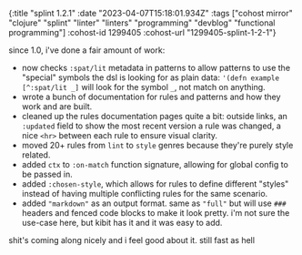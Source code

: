 {:title "splint 1.2.1"
 :date "2023-04-07T15:18:01.934Z"
 :tags ["cohost mirror" "clojure" "splint" "linter" "linters" "programming" "devblog" "functional programming"]
 :cohost-id 1299405
 :cohost-url "1299405-splint-1-2-1"}

since 1.0, i've done a fair amount of work:

* now checks `:spat/lit` metadata in patterns to allow patterns to use the "special" symbols the dsl is looking for as plain data: `'(defn example [^:spat/lit _]` will look for the symbol `_`, not match on anything.
* wrote a bunch of documentation for rules and patterns and how they work and are built.
* cleaned up the rules documentation pages quite a bit: outside links, an `:updated` field to show the most recent version a rule was changed, a nice `<hr>` between each rule to ensure visual clarity.
* moved 20+ rules from `lint` to `style` genres because they're purely style related.
* added `ctx` to `:on-match` function signature, allowing for global config to be passed in.
* added `:chosen-style`, which allows for rules to define different "styles" instead of having multiple conflicting rules for the same scenario.
* added `"markdown"` as an output format. same as `"full"` but will use `###` headers and fenced code blocks to make it look pretty. i'm not sure the use-case here, but kibit has it and it was easy to add.

shit's coming along nicely and i feel good about it. still fast as hell